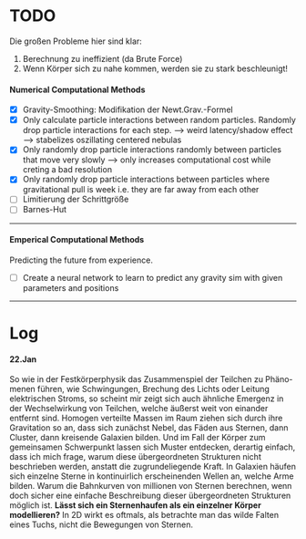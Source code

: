 # TODO

Die großen Probleme hier sind klar:
1. Berechnung zu ineffizient (da Brute Force)
2. Wenn Körper sich zu nahe kommen, werden sie zu stark beschleunigt!

#### Numerical Computational Methods
+ [X] Gravity-Smoothing: Modifikation der Newt.Grav.-Formel
+ [X] Only calculate particle interactions between random particles. Randomly drop particle interactions for each step. --> weird latency/shadow effect --> stabelizes oszillating centered nebulas
+ [X] Only randomly drop particle interactions randomly between particles that move very slowly --> only increases computational cost while creting a bad resolution
+ [X] Only randomly drop particle interactions between particles where gravitational pull is week i.e. they are far away from each other
+ [ ] Limitierung der Schrittgröße
+ [ ] Barnes-Hut

---
#### Emperical Computational Methods
Predicting the future from experience.
+ [ ] Create a neural network to learn to predict any gravity sim with given parameters and positions

---
# Log
#### 22.Jan
So wie in der Festkörperphysik das Zusammenspiel der Teilchen zu Phäno-
menen führen, wie Schwingungen, Brechung des Lichts oder Leitung elektrischen Stroms, so scheint mir zeigt sich auch ähnliche Emergenz
in der Wechselwirkung von Teilchen, welche äußerst weit von einander entfernt sind. Homogen verteilte Massen im Raum ziehen sich durch ihre Gravitation so an, dass sich zunächst Nebel, das Fäden aus Sternen, dann Cluster, dann kreisende Galaxien bilden. Und im Fall der Körper zum gemeinsamen Schwerpunkt lassen sich Muster entdecken, derartig einfach, dass ich mich frage, warum diese übergeordneten Strukturen nicht beschrieben werden, anstatt die zugrundeliegende Kraft. 
In Galaxien häufen sich einzelne Sterne in kontinuirlich erscheinenden Wellen an, welche Arme bilden. Warum die Bahnkurven von millionen von Sternen berechnen, wenn doch sicher eine einfache Beschreibung dieser übergeordneten Strukturen möglich ist.
**Lässt sich ein Sternenhaufen als ein einzelner Körper modellieren?**
In 2D wirkt es oftmals, als betrachte man das wilde Falten eines Tuchs, nicht die Bewegungen von Sternen.